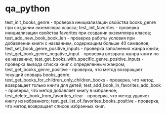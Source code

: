 # qa_python
test_init_books_genre - проверка инициализации свойства books_genre при создании экземпляра класса;
test_init_favorites - проверка инициализации свойства favorites при создании экземпляра класса;
test_add_new_book_book_len - проверка работы условия при добавлении книги с названием, содержащим больше 40 символов;
test_set_book_genre_positive_inputs - проверка заполнения жанра книги;
test_get_book_genre_negative_input - проверка возврата жанра книги по ее названию;
test_get_books_with_specific_genre_positive_inputs - проверка вывода списка книг с определенным жанром;
test_get_books_genre_positive - проверка, что метод возвращает текущий словарь books_genre;
test_get_books_for_children_only_children_books - проверка, что метод возвращает только книги для детей;
test_add_book_in_favorites_add_book - проверка, что метод добавляет книгу в избранное;
test_delete_book_from_favorites_clear - проверка, что метод удаляет книгу из избранного;
test_get_list_of_favorites_books_positive - проверка, что метод возвращает список избранных книг. 
